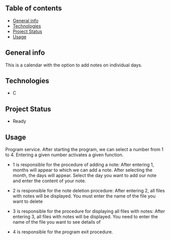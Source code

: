 ## Table of contents
* [General info](#General-info)
* [Technologies](#Technologies)
* [Project Status](Project-status)
* [Usage](#Usage)

## General info
This is a calendar with the option to add notes on individual days.


## Technologies
- C

## Project Status
- Ready

## Usage
Program service. After starting the program, we can select a number from 1 to 4. Entering a given number activates a given function.

- 1 is responsible for the procedure of adding a note:
After entering 1, months will appear to which we can add a note. After selecting the month, the days will appear. Select the day you want to add our note and enter the content of your note.

- 2 is responsible for the note deletion procedure:
After entering 2, all files with notes will be displayed. You must enter the name of the file you want to delete

- 3 is responsible for the procedure for displaying all files with notes:
After entering 3, all files with notes will be displayed. You need to enter the name of the file you want to see details of

- 4 is responsible for the program exit procedure.

